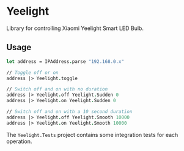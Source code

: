 # Yeelight
Library for controlling Xiaomi Yeelight Smart LED Bulb.

## Usage

```fsharp
let address = IPAddress.parse "192.168.0.x"

// Toggle off or on
address |> Yeelight.toggle

// Switch off and on with no duration
address |> Yeelight.off Yeelight.Sudden 0
address |> Yeelight.on Yeelight.Sudden 0

// Switch off and on with a 10 second duration
address |> Yeelight.off Yeelight.Smooth 10000
address |> Yeelight.on Yeelight.Smooth 10000
```

The `Yeelight.Tests` project contains some integration tests for each operation.
